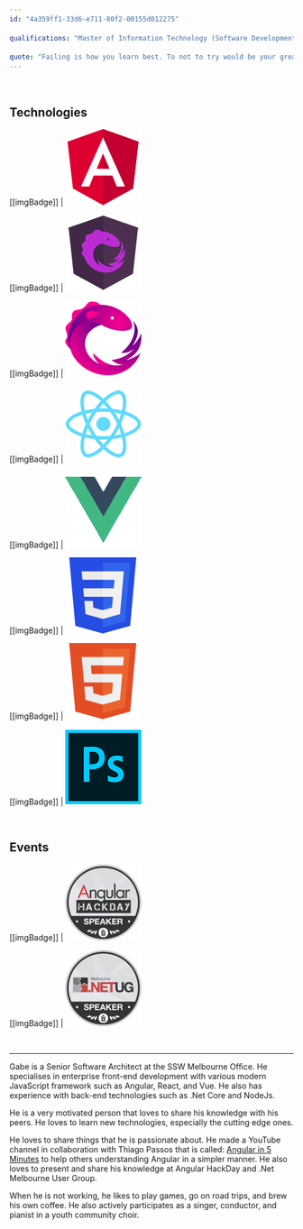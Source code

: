 ```yaml
---
id: "4a359ff1-33d6-e711-80f2-00155d012275"

qualifications: "Master of Information Technology (Software Development)"

quote: "Failing is how you learn best. To not to try would be your greatest fall."
---
```


<br/>

## Technologies

[[imgBadge]]
| ![Angular Icon](../badges/Developer-angular.png)

[[imgBadge]]
| ![Ngrx Icon](../badges/Developer-ngrx.png)

[[imgBadge]]
| ![RxJs Icon](../badges/Developer-rxjs.png)

[[imgBadge]]
| ![React Icon](../badges/Developer-react.png)

[[imgBadge]]
| ![Vue.Js Icon](../badges/Developer-vuejs.png)

[[imgBadge]]
| ![CSS3 Icon](../badges/Designer-web-css3.png)

[[imgBadge]]
| ![HTML5 Icon](../badges/Designer-web-html5.png)

[[imgBadge]]
| ![Adobe Photoshop Icon](../badges/Designer-adobe-photoshop.png)

<br/>

## Events

[[imgBadge]]
| ![Angular Hackday Icon](../badges/Event-hackday-angular.png)

[[imgBadge]]
| ![dotNet UserGroup Melbourne Icon](../badges/Event-ug-melbourne.png)

<br/>

---

Gabe is a Senior Software Architect at the SSW Melbourne Office. He specialises in enterprise front-end development with various modern JavaScript framework such as Angular, React, and Vue. He also has experience with back-end technologies such as .Net Core and NodeJs.

He is a very motivated person that loves to share his knowledge with his peers. He loves to learn new technologies, especially the cutting edge ones.

He loves to share things that he is passionate about. He made a YouTube channel in collaboration with Thiago Passos that is called: [Angular in 5 Minutes](https://www.youtube.com/channel/UCHYi-ucclDksXxMOUTgyixQ) to help others understanding Angular in a simpler manner. He also loves to present and share his knowledge at Angular HackDay and .Net Melbourne User Group.

When he is not working, he likes to play games, go on road trips, and brew his own coffee. He also actively participates as a singer, conductor, and pianist in a youth community choir.
